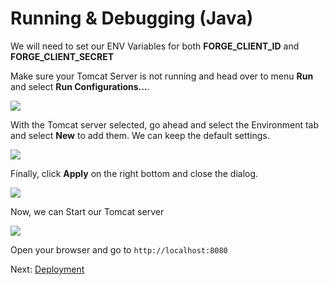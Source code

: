 # Running & Debugging (Java)

We will need to set our ENV Variables for both **FORGE_CLIENT_ID** and **FORGE_CLIENT_SECRET**

Make sure your Tomcat Server is not running and head over to menu **Run** and select **Run Configurations...**. 

 ![](_media/java/Eclipse_setup_server-env-vars.png) 

 With the Tomcat server selected, go ahead and select the Environment tab and select **New** to add them. We can keep the default settings.

 ![](_media/java/Eclipse_new_env_var.png) 

Finally, click **Apply** on the right bottom and close the dialog.

![](_media/java/Eclipse_new_env_var.png)

Now, we can Start our Tomcat server 

![](_media/java/Eclipse_start_server_final.png) 

Open your browser and go to `http://localhost:8080`

Next: [Deployment](deployment/)